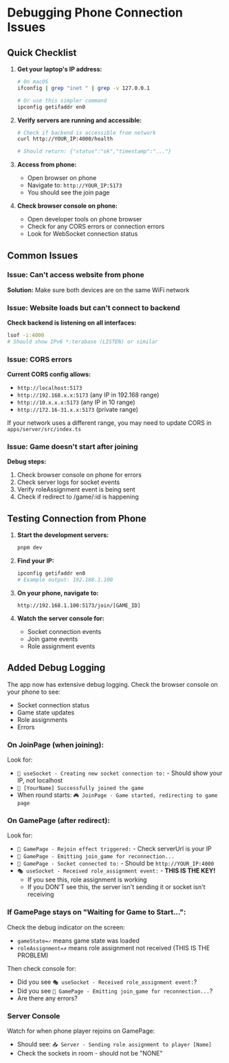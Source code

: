 # Debugging Phone Connection Issues

## Quick Checklist

1. **Get your laptop's IP address:**
   ```bash
   # On macOS
   ifconfig | grep "inet " | grep -v 127.0.0.1
   
   # Or use this simpler command
   ipconfig getifaddr en0
   ```

2. **Verify servers are running and accessible:**
   ```bash
   # Check if backend is accessible from network
   curl http://YOUR_IP:4000/health
   
   # Should return: {"status":"ok","timestamp":"..."}
   ```

3. **Access from phone:**
   - Open browser on phone
   - Navigate to: `http://YOUR_IP:5173`
   - You should see the join page

4. **Check browser console on phone:**
   - Open developer tools on phone browser
   - Check for any CORS errors or connection errors
   - Look for WebSocket connection status

## Common Issues

### Issue: Can't access website from phone

**Solution:** Make sure both devices are on the same WiFi network

### Issue: Website loads but can't connect to backend

**Check backend is listening on all interfaces:**
```bash
lsof -i:4000
# Should show IPv6 *:terabase (LISTEN) or similar
```

### Issue: CORS errors

**Current CORS config allows:**
- `http://localhost:5173`
- `http://192.168.x.x:5173` (any IP in 192.168 range)
- `http://10.x.x.x:5173` (any IP in 10 range)
- `http://172.16-31.x.x:5173` (private range)

If your network uses a different range, you may need to update CORS in `apps/server/src/index.ts`

### Issue: Game doesn't start after joining

**Debug steps:**
1. Check browser console on phone for errors
2. Check server logs for socket events
3. Verify roleAssignment event is being sent
4. Check if redirect to /game/:id is happening

## Testing Connection from Phone

1. **Start the development servers:**
   ```bash
   pnpm dev
   ```

2. **Find your IP:**
   ```bash
   ipconfig getifaddr en0
   # Example output: 192.168.1.100
   ```

3. **On your phone, navigate to:**
   ```
   http://192.168.1.100:5173/join/[GAME_ID]
   ```

4. **Watch the server console for:**
   - Socket connection events
   - Join game events  
   - Role assignment events

## Added Debug Logging

The app now has extensive debug logging. Check the browser console on your phone to see:
- Socket connection status
- Game state updates
- Role assignments
- Errors

### On JoinPage (when joining):
Look for:
- `🔌 useSocket - Creating new socket connection to:` - Should show your IP, not localhost
- `👤 [YourName] Successfully joined the game`
- When round starts: `🎮 JoinPage - Game started, redirecting to game page`

### On GamePage (after redirect):
Look for:
- `🔄 GamePage - Rejoin effect triggered:` - Check serverUrl is your IP
- `📡 GamePage - Emitting join_game for reconnection...`
- `📡 GamePage - Socket connected to:` - Should be `http://YOUR_IP:4000`
- `🎭 useSocket - Received role_assignment event:` - **THIS IS THE KEY!**
  - If you see this, role assignment is working
  - If you DON'T see this, the server isn't sending it or socket isn't receiving

### If GamePage stays on "Waiting for Game to Start...":

Check the debug indicator on the screen:
- `gameState=✓` means game state was loaded
- `roleAssignment=✗` means role assignment not received (THIS IS THE PROBLEM)

Then check console for:
- Did you see `🎭 useSocket - Received role_assignment event:`?
- Did you see `📡 GamePage - Emitting join_game for reconnection...`?
- Are there any errors?

### Server Console

Watch for when phone player rejoins on GamePage:
- Should see: `📤 Server - Sending role assignment to player [Name]`
- Check the sockets in room - should not be "NONE"

